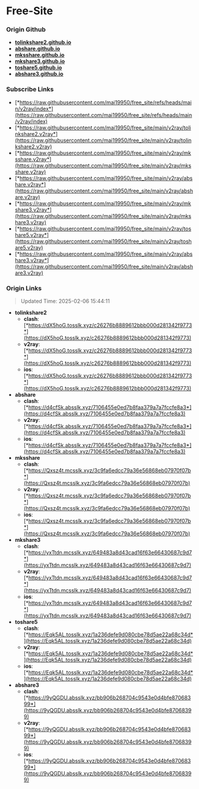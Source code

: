 # Free-Site

### Origin Github

- [**tolinkshare2.github.io**](https://github.com/tolinkshare2/tolinkshare2.github.io)
- [**abshare.github.io**](https://github.com/abshare/abshare.github.io)
- [**mksshare.github.io**](https://github.com/mksshare/mksshare.github.io)
- [**mkshare3.github.io**](https://github.com/mkshare3/mkshare3.github.io)
- [**toshare5.github.io**](https://github.com/toshare5/toshare5.github.io)
- [**abshare3.github.io**](https://github.com/abshare3/abshare3.github.io)

### Subscribe Links

- [*https://raw.githubusercontent.com/mai19950/free_site/refs/heads/main/v2ray/index*](https://raw.githubusercontent.com/mai19950/free_site/refs/heads/main/v2ray/index)
- [*https://raw.githubusercontent.com/mai19950/free_site/main/v2ray/tolinkshare2.v2ray*](https://raw.githubusercontent.com/mai19950/free_site/main/v2ray/tolinkshare2.v2ray)
- [*https://raw.githubusercontent.com/mai19950/free_site/main/v2ray/mksshare.v2ray*](https://raw.githubusercontent.com/mai19950/free_site/main/v2ray/mksshare.v2ray)
- [*https://raw.githubusercontent.com/mai19950/free_site/main/v2ray/abshare.v2ray*](https://raw.githubusercontent.com/mai19950/free_site/main/v2ray/abshare.v2ray)
- [*https://raw.githubusercontent.com/mai19950/free_site/main/v2ray/mkshare3.v2ray*](https://raw.githubusercontent.com/mai19950/free_site/main/v2ray/mkshare3.v2ray)
- [*https://raw.githubusercontent.com/mai19950/free_site/main/v2ray/toshare5.v2ray*](https://raw.githubusercontent.com/mai19950/free_site/main/v2ray/toshare5.v2ray)
- [*https://raw.githubusercontent.com/mai19950/free_site/main/v2ray/abshare3.v2ray*](https://raw.githubusercontent.com/mai19950/free_site/main/v2ray/abshare3.v2ray)

### Origin Links

> Updated Time: 2025-02-06 15:44:11

- **tolinkshare2**
  - **clash**: [*https://dX5hoG.tosslk.xyz/c26276b8889612bbb000d281342f9773*](https://dX5hoG.tosslk.xyz/c26276b8889612bbb000d281342f9773)
  - **v2ray**: [*https://dX5hoG.tosslk.xyz/c26276b8889612bbb000d281342f9773*](https://dX5hoG.tosslk.xyz/c26276b8889612bbb000d281342f9773)
  - **ios**: [*https://dX5hoG.tosslk.xyz/c26276b8889612bbb000d281342f9773*](https://dX5hoG.tosslk.xyz/c26276b8889612bbb000d281342f9773)
- **abshare**
  - **clash**: [*https://d4cfSk.absslk.xyz/7106455e0ed7b8faa379a7a7fccfe8a3*](https://d4cfSk.absslk.xyz/7106455e0ed7b8faa379a7a7fccfe8a3)
  - **v2ray**: [*https://d4cfSk.absslk.xyz/7106455e0ed7b8faa379a7a7fccfe8a3*](https://d4cfSk.absslk.xyz/7106455e0ed7b8faa379a7a7fccfe8a3)
  - **ios**: [*https://d4cfSk.absslk.xyz/7106455e0ed7b8faa379a7a7fccfe8a3*](https://d4cfSk.absslk.xyz/7106455e0ed7b8faa379a7a7fccfe8a3)
- **mksshare**
  - **clash**: [*https://Qxsz4t.mcsslk.xyz/3c9fa6edcc79a36e56868eb07970f07b*](https://Qxsz4t.mcsslk.xyz/3c9fa6edcc79a36e56868eb07970f07b)
  - **v2ray**: [*https://Qxsz4t.mcsslk.xyz/3c9fa6edcc79a36e56868eb07970f07b*](https://Qxsz4t.mcsslk.xyz/3c9fa6edcc79a36e56868eb07970f07b)
  - **ios**: [*https://Qxsz4t.mcsslk.xyz/3c9fa6edcc79a36e56868eb07970f07b*](https://Qxsz4t.mcsslk.xyz/3c9fa6edcc79a36e56868eb07970f07b)
- **mkshare3**
  - **clash**: [*https://yxTtdn.mcsslk.xyz/649483a8d43cad16f63e66430687c9d7*](https://yxTtdn.mcsslk.xyz/649483a8d43cad16f63e66430687c9d7)
  - **v2ray**: [*https://yxTtdn.mcsslk.xyz/649483a8d43cad16f63e66430687c9d7*](https://yxTtdn.mcsslk.xyz/649483a8d43cad16f63e66430687c9d7)
  - **ios**: [*https://yxTtdn.mcsslk.xyz/649483a8d43cad16f63e66430687c9d7*](https://yxTtdn.mcsslk.xyz/649483a8d43cad16f63e66430687c9d7)
- **toshare5**
  - **clash**: [*https://Eqk5AL.tosslk.xyz/1a236defe9d080cbe78d5ae22a68c34d*](https://Eqk5AL.tosslk.xyz/1a236defe9d080cbe78d5ae22a68c34d)
  - **v2ray**: [*https://Eqk5AL.tosslk.xyz/1a236defe9d080cbe78d5ae22a68c34d*](https://Eqk5AL.tosslk.xyz/1a236defe9d080cbe78d5ae22a68c34d)
  - **ios**: [*https://Eqk5AL.tosslk.xyz/1a236defe9d080cbe78d5ae22a68c34d*](https://Eqk5AL.tosslk.xyz/1a236defe9d080cbe78d5ae22a68c34d)
- **abshare3**
  - **clash**: [*https://9yQGDU.absslk.xyz/bb906b268704c9543e0d4bfe87068399*](https://9yQGDU.absslk.xyz/bb906b268704c9543e0d4bfe87068399)
  - **v2ray**: [*https://9yQGDU.absslk.xyz/bb906b268704c9543e0d4bfe87068399*](https://9yQGDU.absslk.xyz/bb906b268704c9543e0d4bfe87068399)
  - **ios**: [*https://9yQGDU.absslk.xyz/bb906b268704c9543e0d4bfe87068399*](https://9yQGDU.absslk.xyz/bb906b268704c9543e0d4bfe87068399)
